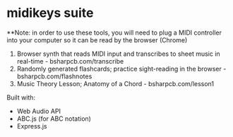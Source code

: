 # midikeys suite

**Note: in order to use these tools, you will need to plug a MIDI controller into your computer so it can be read by the browser (Chrome)

1) Browser synth that reads MIDI input and transcribes to sheet music in real-time - bsharpcb.com/transcribe
2) Randomly generated flashcards; practice sight-reading in the browser - bsharpcb.com/flashnotes
3) Music Theory Lesson; Anatomy of a Chord - bsharpcb.com/lesson1


Built with:
- Web Audio API
- ABC.js (for ABC notation)
- Express.js 
